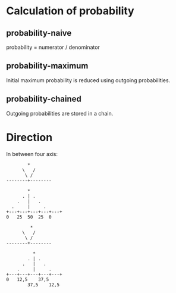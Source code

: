 
# Calculation of probability
## probability-naive
probability = numerator / denominator

## probability-maximum
Initial maximum probability is reduced using outgoing probabilities.

## probability-chained
Outgoing probabilities are stored in a chain.

# Direction
In between four axis:
````
        *
      \   /
       \ /
--------+--------

        *
      . | .
    .   |   .
  .     |     .  
+---+---+---+---+---+
0   25  50  25  0

````

````
         *
      \   /
       \ /
--------+--------

          *
        . | .
      .   |   .
    .     |     .  
+---+---+---+---+---+
0   12,5    37,5
        37,5    12,5

````